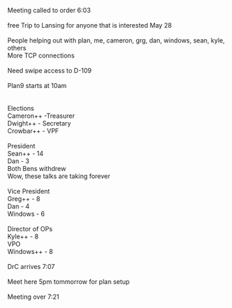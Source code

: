 Meeting called to order 6:03 <br />
<br />
free Trip to Lansing for anyone that is interested May 28<br />
<br />
People helping out with plan, me, cameron, grg, dan, windows, sean, kyle, others<br />
More TCP connections<br />
<br />
Need swipe access to D-109<br />
<br />
Plan9 starts at 10am<br />
<br />
<br />
Elections<br />
Cameron++ -Treasurer<br />
Dwight++ - Secretary<br />
Crowbar++ - VPF<br />
<br />
President<br />
Sean++ - 14<br />
Dan - 3<br />
Both Bens withdrew<br />
Wow, these talks are taking forever<br />
<br />
Vice President<br />
Greg++ - 8<br />
Dan - 4<br />
Windows - 6<br />
<br />
Director of OPs<br />
Kyle++ - 8<br />
VPO<br />
Windows++ - 8<br />
<br />
DrC arrives 7:07<br />
<br />
Meet here 5pm tommorrow for plan setup<br />
<br />
Meeting over 7:21